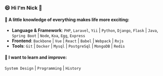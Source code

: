 ### 😄 Hi I'm Nick 👋

#### 🤔 A little knowledge of everything makes life more exciting:

- __Language & Framework__: `PHP`, `Laravel`, `Yii` | `Python`, `Django`, `Flask` | `Java`, `Spring Boot` | `Node`, `Koa`, `Egg`, `Express`
- __Frontend__: `Backbone` | `Vue` | `React` | `Babel` | `Webpack` | `Rxjs`
- __Tools__: `Git` | `Docker` | `Mysql` | `PostgreSql` | `MongoDB` | `Redis`

#### 🔭 I want to learn and improve:

`System Design` | `Programming` | `History`
